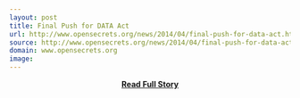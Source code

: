 ```yaml
---
layout: post
title: Final Push for DATA Act
url: http://www.opensecrets.org/news/2014/04/final-push-for-data-act.html
source: http://www.opensecrets.org/news/2014/04/final-push-for-data-act.html
domain: www.opensecrets.org
image: 
---
```


<p></p>
<center><p><a href="http://www.opensecrets.org/news/2014/04/final-push-for-data-act.html" style='padding:25px; font-sze:18px; font-weight: bold;'>Read Full Story</a></p></center>

